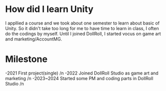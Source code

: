 # How did I learn Unity
I appllied a course and we took about one semester to learn about basic of Unity. So it didn't take too long for me to have time to learn in class, I often do the codings by myself. Until I joined DollRoll, I started vocus on game art and marketing/AccountMG.
# Milestone
-2021 First project(single) /n
-2022 Joined DollRoll Studio as game art and marketing /n
-2023~2024 Started some PM and coding parts in DollRoll Studio /n
